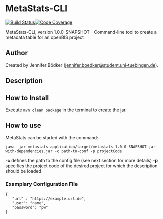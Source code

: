 # MetaStats-CLI

[![Build Status](https://travis-ci.com/qbicsoftware/metastats-cli.svg?branch=development)](https://travis-ci.com/qbicsoftware/metastats-cli)[![Code Coverage]( https://codecov.io/gh/qbicsoftware/metastats-cli/branch/development/graph/badge.svg)](https://codecov.io/gh/qbicsoftware/metastats-cli)

MetaStats-CLI, version 1.0.0-SNAPSHOT - Command-line tool to create a metadata table for an openBIS project

## Author
Created by Jennifer Bödker (jennifer.boedker@student.uni-tuebingen.de).

## Description

## How to Install
Execute 
```mvn clean package```
in the terminal to create the jar.

## How to use
MetaStats can be started with the command:

``java -jar metastats-application/target/metastats-1.0.0-SNAPSHOT-jar-with-dependencies.jar -c path-to-conf -p projectCode``

**-c** defines the path to the config file (see next section for more details)
**-p** specifies the project code of the desired project for which the description should be loaded

### Examplary Configuration File
```
{
   "url" : "https://example.url.de",
   "user": "name",
   "password": "pw"
}
```
